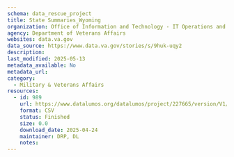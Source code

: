 ```yaml
---
schema: data_rescue_project 
title: State Summaries_Wyoming
organization: Office of Information and Technology - IT Operations and Services (ITOPS)
agency: Department of Veterans Affairs
websites: data.va.gov
data_source: https://www.data.va.gov/stories/s/9huk-uqy2
description: 
last_modified: 2025-05-13
metadata_available: No
metadata_url: 
category:
  - Military & Veterans Affairs 
resources:
  - id: 989
    url: https://www.datalumos.org/datalumos/project/227665/version/V1/view
    format: CSV
    status: Finished
    size: 0.0
    download_date: 2025-04-24
    maintainer: DRP, DL
    notes: 
---
```

